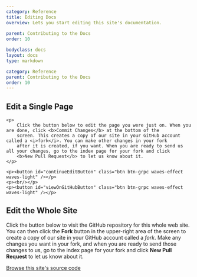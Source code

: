 ```yaml
---
category: Reference
title: Editing Docs
overview: Lets you start editing this site's documentation.
              
parent: Contributing to the Docs
order: 10

bodyclass: docs
layout: docs
type: markdown

category: Reference
parent: Contributing to the Docs
order: 10
---
```


<script language="JavaScript">
var forwarding=window.location.hash.replace("#","");
$( document ).ready(function() {
    if(forwarding) {
        $("#continueEdit").show();
        $("#continueEditButton").text("Edit " + forwarding);
        $("#continueEditButton").attr("href", "https://github.com/istio/istio.github.io/edit/master/" + forwarding)
        $("#viewOnGitHubButton").text("View " + forwarding + " on GitHub");
        $("#viewOnGitHubButton").attr("href", "https://github.com/istio/istio.github.io/tree/master/" + forwarding)
    } else {
        $("#continueEdit").hide();
    }
});
</script>

<div id="continueEdit">
    <h2>Edit a Single Page</h2>

    <p>
        Click the button below to edit the page you were just on. When you are done, click <b>Commit Changes</b> at the bottom of the
        screen. This creates a copy of our site in your GitHub account called a <i>fork</i>. You can make other changes in your fork
        after it is created, if you want. When you are ready to send us all your changes, go to the index page for your fork and click
        <b>New Pull Request</b> to let us know about it.
    </p>

    <p><button id="continueEditButton" class="btn btn-grpc waves-effect waves-light" /></p>
    <p><br/></p>
    <p><button id="viewOnGitHubButton" class="btn btn-grpc waves-effect waves-light" /></p>
</div>

<h2>Edit the Whole Site</h2>
<p>
    Click the button below to visit the GitHub repository for this whole web site. You can then click the
    <b>Fork</b> button in the upper-right area of the screen to 
    create a copy of our site in your GitHub account called a <i>fork</i>. Make any changes you want in your fork, and when you
    are ready to send those changes to us, go to the index page for your fork and click <b>New Pull Request</b> to let us know about it.
</p>

<p><a class="btn btn-grpc waves-effect waves-light" href="https://github.com/istio/istio.github.io/">Browse this site's source code</a></p>
